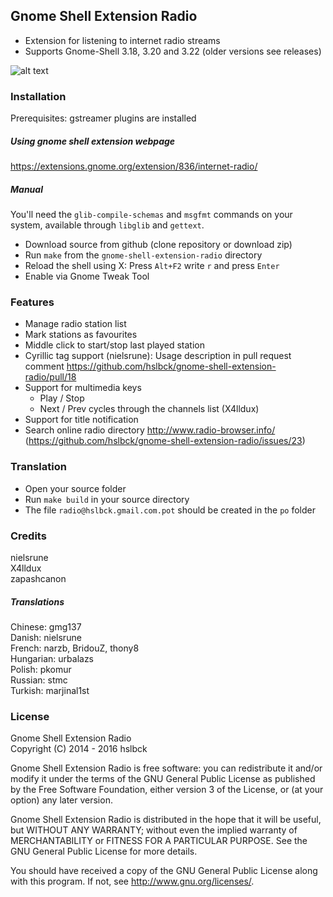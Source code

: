 ## Gnome Shell Extension Radio
* Extension for listening to internet radio streams
* Supports Gnome-Shell 3.18, 3.20 and 3.22 (older versions see releases)

![alt text](https://raw.githubusercontent.com/hslbck/gnome-shell-extension-radio/master/radio-extension.png)

### Installation
Prerequisites: gstreamer plugins are installed
##### Using gnome shell extension webpage
https://extensions.gnome.org/extension/836/internet-radio/
##### Manual

You'll need the `glib-compile-schemas` and `msgfmt` commands on your system, available through `libglib` and `gettext`.

* Download source from github (clone repository or download zip)
* Run `make` from the `gnome-shell-extension-radio` directory
* Reload the shell using X: Press `Alt+F2` write `r` and press `Enter`  
* Enable via Gnome Tweak Tool

### Features
* Manage radio station list
* Mark stations as favourites
* Middle click to start/stop last played station
* Cyrillic tag support (nielsrune): Usage description in pull request comment https://github.com/hslbck/gnome-shell-extension-radio/pull/18
* Support for multimedia keys
  * Play / Stop
  * Next / Prev cycles through the channels list (X4lldux)
* Support for title notification
* Search online radio directory http://www.radio-browser.info/ (https://github.com/hslbck/gnome-shell-extension-radio/issues/23)

### Translation
* Open your source folder
* Run `make build` in your source directory
* The file `radio@hslbck.gmail.com.pot` should be created in the `po` folder

### Credits
nielsrune  
X4lldux  
zapashcanon  
##### Translations
Chinese: gmg137  
Danish: nielsrune   
French: narzb, BridouZ, thony8  
Hungarian: urbalazs  
Polish: pkomur  
Russian: stmc  
Turkish: marjinal1st  

### License
Gnome Shell Extension Radio  
Copyright (C) 2014 - 2016  hslbck

Gnome Shell Extension Radio is free software: you can redistribute it and/or modify it under the terms of the GNU General Public License as published by the Free Software Foundation, either version 3 of the License, or (at your option) any later version.

Gnome Shell Extension Radio is distributed in the hope that it will be useful, but WITHOUT ANY WARRANTY; without even the implied warranty of MERCHANTABILITY or FITNESS FOR A PARTICULAR PURPOSE. See the GNU General Public License for more details.

You should have received a copy of the GNU General Public License along with this program. If not, see <http://www.gnu.org/licenses/>.
